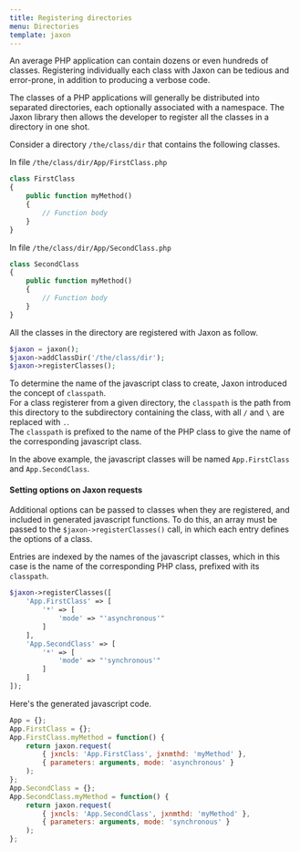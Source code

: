 ```yaml
---
title: Registering directories
menu: Directories
template: jaxon
---
```


An average PHP application can contain dozens or even hundreds of classes. Registering individually each class with Jaxon can be tedious and error-prone, in addition to producing a verbose code.

The classes of a PHP applications will generally be distributed into separated directories, each optionally associated with a namespace.
The Jaxon library then allows the developer to register all the classes in a directory in one shot.

Consider a directory `/the/class/dir` that contains the following classes.

In file `/the/class/dir/App/FirstClass.php`

```php
class FirstClass
{
    public function myMethod()
    {
        // Function body
    }
}
```

In file `/the/class/dir/App/SecondClass.php`

```php
class SecondClass
{
    public function myMethod()
    {
        // Function body
    }
}
```

All the classes in the directory are registered with Jaxon as follow.

```php
$jaxon = jaxon();
$jaxon->addClassDir('/the/class/dir');
$jaxon->registerClasses();
```

To determine the name of the javascript class to create, Jaxon introduced the concept of `classpath`.  
For a class registerer from a given directory, the `classpath` is the path from this directory to the subdirectory containing the class, with all `/` and `\` are replaced with `.`.  
The `classpath` is prefixed to the name of the PHP class to give the name of the corresponding javascript class.

In the above example, the javascript classes will be named `App.FirstClass` and  `App.SecondClass`.

#### Setting options on Jaxon requests

Additional options can be passed to classes when they are registered, and included in generated javascript functions.
To do this, an array must be passed to the `$jaxon->registerClasses()` call, in which each entry defines the options of a class.

Entries are indexed by the names of the javascript classes, which in this case is the name of the corresponding PHP class, prefixed with its `classpath`.

```php
$jaxon->registerClasses([
    'App.FirstClass' => [
        '*' => [
            'mode' => "'asynchronous'"
        ]
    ],
    'App.SecondClass' => [
        '*' => [
            'mode' => "'synchronous'"
        ]
    ]
]);
```

Here's the generated javascript code.

```js
App = {};
App.FirstClass = {};
App.FirstClass.myMethod = function() {
    return jaxon.request(
        { jxncls: 'App.FirstClass', jxnmthd: 'myMethod' },
        { parameters: arguments, mode: 'asynchronous' }
    );
};
App.SecondClass = {};
App.SecondClass.myMethod = function() {
    return jaxon.request(
        { jxncls: 'App.SecondClass', jxnmthd: 'myMethod' },
        { parameters: arguments, mode: 'synchronous' }
    );
};
```
